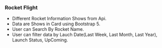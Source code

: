 ### Rocket Flight 
* Different Rocket Information Shows from Api.
* Data are Shows in Card using Bootstrap 5.
* User can Search By Rocket Name.
* User can filter data by Lauch Date(Last Week, Last Month, Last Year), Launch Status, UpComing.
